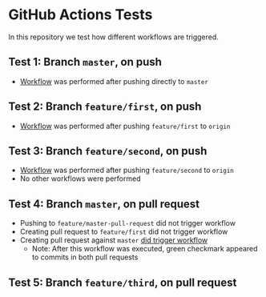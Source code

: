 # GitHub Actions Tests
In this repository we test how different workflows are triggered.

## Test 1: Branch `master`, on push
* [Workflow](https://github.com/mikaelkundert/github-actions-tests/runs/3856205216) was performed after pushing directly to `master`

## Test 2: Branch `feature/first`, on push
* [Workflow](https://github.com/mikaelkundert/github-actions-tests/actions/runs/1327924510) was performed after pushing `feature/first` to `origin`

## Test 3: Branch `feature/second`, on push
* [Workflow](https://github.com/mikaelkundert/github-actions-tests/actions/runs/1327937478) was performed after pushing `feature/second` to `origin`
* No other workflows were performed

## Test 4: Branch `master`, on pull request
* Pushing to `feature/master-pull-request` did not trigger workflow
* Creating pull request to `feature/first` did not trigger workflow
* Creating pull request against `master` [did trigger workflow](https://github.com/mikaelkundert/github-actions-tests/actions/runs/1327955979)
  * Note: After this workflow was executed, green checkmark appeared to commits in both pull requests
## Test 5: Branch `feature/third`, on pull request
